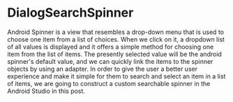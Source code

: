 # DialogSearchSpinner

Android Spinner is a view that resembles a drop-down menu that is used to choose one item from a list of choices. When we click on it, a dropdown list of all values is displayed and it offers a simple method for choosing one item from the list of items. The presently selected value will be the android spinner's default value, and we can quickly link the items to the spinner objects by using an adapter. In order to give the user a better user experience and make it simple for them to search and select an item in a list of items, we are going to construct a custom searchable spinner in the Android Studio in this post.
